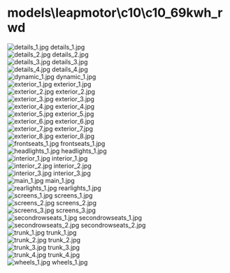 <h1>models\leapmotor\c10\c10_69kwh_rwd</h1>
<div class="container text-center">
<div class="row">
<div class="col col-lg-2 col-6">
<img src="https://media.evkx.net/multimedia/models/leapmotor/c10/c10_69kwh_rwd/details_1_xst.jpg" class="img-thumbnail" alt="details_1.jpg">
details_1.jpg
</div>
<div class="col col-lg-2 col-6">
<img src="https://media.evkx.net/multimedia/models/leapmotor/c10/c10_69kwh_rwd/details_2_xst.jpg" class="img-thumbnail" alt="details_2.jpg">
details_2.jpg
</div>
<div class="col col-lg-2 col-6">
<img src="https://media.evkx.net/multimedia/models/leapmotor/c10/c10_69kwh_rwd/details_3_xst.jpg" class="img-thumbnail" alt="details_3.jpg">
details_3.jpg
</div>
<div class="col col-lg-2 col-6">
<img src="https://media.evkx.net/multimedia/models/leapmotor/c10/c10_69kwh_rwd/details_4_xst.jpg" class="img-thumbnail" alt="details_4.jpg">
details_4.jpg
</div>
<div class="col col-lg-2 col-6">
<img src="https://media.evkx.net/multimedia/models/leapmotor/c10/c10_69kwh_rwd/dynamic_1_xst.jpg" class="img-thumbnail" alt="dynamic_1.jpg">
dynamic_1.jpg
</div>
<div class="col col-lg-2 col-6">
<img src="https://media.evkx.net/multimedia/models/leapmotor/c10/c10_69kwh_rwd/exterior_1_xst.jpg" class="img-thumbnail" alt="exterior_1.jpg">
exterior_1.jpg
</div>
<div class="col col-lg-2 col-6">
<img src="https://media.evkx.net/multimedia/models/leapmotor/c10/c10_69kwh_rwd/exterior_2_xst.jpg" class="img-thumbnail" alt="exterior_2.jpg">
exterior_2.jpg
</div>
<div class="col col-lg-2 col-6">
<img src="https://media.evkx.net/multimedia/models/leapmotor/c10/c10_69kwh_rwd/exterior_3_xst.jpg" class="img-thumbnail" alt="exterior_3.jpg">
exterior_3.jpg
</div>
<div class="col col-lg-2 col-6">
<img src="https://media.evkx.net/multimedia/models/leapmotor/c10/c10_69kwh_rwd/exterior_4_xst.jpg" class="img-thumbnail" alt="exterior_4.jpg">
exterior_4.jpg
</div>
<div class="col col-lg-2 col-6">
<img src="https://media.evkx.net/multimedia/models/leapmotor/c10/c10_69kwh_rwd/exterior_5_xst.jpg" class="img-thumbnail" alt="exterior_5.jpg">
exterior_5.jpg
</div>
<div class="col col-lg-2 col-6">
<img src="https://media.evkx.net/multimedia/models/leapmotor/c10/c10_69kwh_rwd/exterior_6_xst.jpg" class="img-thumbnail" alt="exterior_6.jpg">
exterior_6.jpg
</div>
<div class="col col-lg-2 col-6">
<img src="https://media.evkx.net/multimedia/models/leapmotor/c10/c10_69kwh_rwd/exterior_7_xst.jpg" class="img-thumbnail" alt="exterior_7.jpg">
exterior_7.jpg
</div>
<div class="col col-lg-2 col-6">
<img src="https://media.evkx.net/multimedia/models/leapmotor/c10/c10_69kwh_rwd/exterior_8_xst.jpg" class="img-thumbnail" alt="exterior_8.jpg">
exterior_8.jpg
</div>
<div class="col col-lg-2 col-6">
<img src="https://media.evkx.net/multimedia/models/leapmotor/c10/c10_69kwh_rwd/frontseats_1_xst.jpg" class="img-thumbnail" alt="frontseats_1.jpg">
frontseats_1.jpg
</div>
<div class="col col-lg-2 col-6">
<img src="https://media.evkx.net/multimedia/models/leapmotor/c10/c10_69kwh_rwd/headlights_1_xst.jpg" class="img-thumbnail" alt="headlights_1.jpg">
headlights_1.jpg
</div>
<div class="col col-lg-2 col-6">
<img src="https://media.evkx.net/multimedia/models/leapmotor/c10/c10_69kwh_rwd/interior_1_xst.jpg" class="img-thumbnail" alt="interior_1.jpg">
interior_1.jpg
</div>
<div class="col col-lg-2 col-6">
<img src="https://media.evkx.net/multimedia/models/leapmotor/c10/c10_69kwh_rwd/interior_2_xst.jpg" class="img-thumbnail" alt="interior_2.jpg">
interior_2.jpg
</div>
<div class="col col-lg-2 col-6">
<img src="https://media.evkx.net/multimedia/models/leapmotor/c10/c10_69kwh_rwd/interior_3_xst.jpg" class="img-thumbnail" alt="interior_3.jpg">
interior_3.jpg
</div>
<div class="col col-lg-2 col-6">
<img src="https://media.evkx.net/multimedia/models/leapmotor/c10/c10_69kwh_rwd/main_1_xst.jpg" class="img-thumbnail" alt="main_1.jpg">
main_1.jpg
</div>
<div class="col col-lg-2 col-6">
<img src="https://media.evkx.net/multimedia/models/leapmotor/c10/c10_69kwh_rwd/rearlights_1_xst.jpg" class="img-thumbnail" alt="rearlights_1.jpg">
rearlights_1.jpg
</div>
<div class="col col-lg-2 col-6">
<img src="https://media.evkx.net/multimedia/models/leapmotor/c10/c10_69kwh_rwd/screens_1_xst.jpg" class="img-thumbnail" alt="screens_1.jpg">
screens_1.jpg
</div>
<div class="col col-lg-2 col-6">
<img src="https://media.evkx.net/multimedia/models/leapmotor/c10/c10_69kwh_rwd/screens_2_xst.jpg" class="img-thumbnail" alt="screens_2.jpg">
screens_2.jpg
</div>
<div class="col col-lg-2 col-6">
<img src="https://media.evkx.net/multimedia/models/leapmotor/c10/c10_69kwh_rwd/screens_3_xst.jpg" class="img-thumbnail" alt="screens_3.jpg">
screens_3.jpg
</div>
<div class="col col-lg-2 col-6">
<img src="https://media.evkx.net/multimedia/models/leapmotor/c10/c10_69kwh_rwd/secondrowseats_1_xst.jpg" class="img-thumbnail" alt="secondrowseats_1.jpg">
secondrowseats_1.jpg
</div>
<div class="col col-lg-2 col-6">
<img src="https://media.evkx.net/multimedia/models/leapmotor/c10/c10_69kwh_rwd/secondrowseats_2_xst.jpg" class="img-thumbnail" alt="secondrowseats_2.jpg">
secondrowseats_2.jpg
</div>
<div class="col col-lg-2 col-6">
<img src="https://media.evkx.net/multimedia/models/leapmotor/c10/c10_69kwh_rwd/trunk_1_xst.jpg" class="img-thumbnail" alt="trunk_1.jpg">
trunk_1.jpg
</div>
<div class="col col-lg-2 col-6">
<img src="https://media.evkx.net/multimedia/models/leapmotor/c10/c10_69kwh_rwd/trunk_2_xst.jpg" class="img-thumbnail" alt="trunk_2.jpg">
trunk_2.jpg
</div>
<div class="col col-lg-2 col-6">
<img src="https://media.evkx.net/multimedia/models/leapmotor/c10/c10_69kwh_rwd/trunk_3_xst.jpg" class="img-thumbnail" alt="trunk_3.jpg">
trunk_3.jpg
</div>
<div class="col col-lg-2 col-6">
<img src="https://media.evkx.net/multimedia/models/leapmotor/c10/c10_69kwh_rwd/trunk_4_xst.jpg" class="img-thumbnail" alt="trunk_4.jpg">
trunk_4.jpg
</div>
<div class="col col-lg-2 col-6">
<img src="https://media.evkx.net/multimedia/models/leapmotor/c10/c10_69kwh_rwd/wheels_1_xst.jpg" class="img-thumbnail" alt="wheels_1.jpg">
wheels_1.jpg
</div>
</div>
</div>
